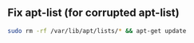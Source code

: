## Fix apt-list (for corrupted apt-list)

```bash
sudo rm -rf /var/lib/apt/lists/* && apt-get update
```
